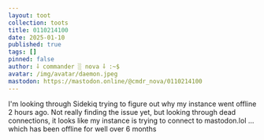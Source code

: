 ```yaml
---
layout: toot
collection: toots
title: 0110214100
date: 2025-01-10
published: true
tags: []
pinned: false
author: ⸸ commander ░ nova ⸸ :~$
avatar: /img/avatar/daemon.jpeg
mastodon: https://mastodon.online/@cmdr_nova/0110214100
---
```


I'm looking through Sidekiq trying to figure out why my instance went offline 2 hours ago. Not really finding the issue yet, but looking through dead connections, it looks like my instance is trying to connect to mastodon.lol ... which has been offline for well over 6 months
